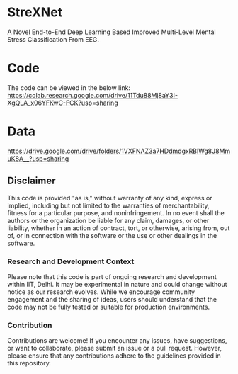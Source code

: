 # StreXNet
A Novel End-to-End Deep Learning Based Improved Multi-Level Mental Stress Classification From EEG.

# Code
The code can be viewed in the below link:
https://colab.research.google.com/drive/11Tdu88Mj8aY3I-XgQLA_x06YFKwC-FCK?usp=sharing

# Data
https://drive.google.com/drive/folders/1VXFNAZ3a7HDdmdgxRBlWg8J8MmuK8A__?usp=sharing

## Disclaimer

This code is provided "as is," without warranty of any kind, express or implied, including but not limited to the warranties of merchantability, fitness for a particular purpose, and noninfringement. In no event shall the authors or the organization be liable for any claim, damages, or other liability, whether in an action of contract, tort, or otherwise, arising from, out of, or in connection with the software or the use or other dealings in the software.

### Research and Development Context

Please note that this code is part of ongoing research and development within IIT, Delhi. It may be experimental in nature and could change without notice as our research evolves. While we encourage community engagement and the sharing of ideas, users should understand that the code may not be fully tested or suitable for production environments.

### Contribution

Contributions are welcome! If you encounter any issues, have suggestions, or want to collaborate, please submit an issue or a pull request. However, please ensure that any contributions adhere to the guidelines provided in this repository.



